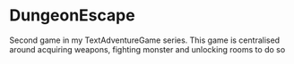 # DungeonEscape

Second game in my TextAdventureGame series. This game is centralised around acquiring weapons, fighting monster and unlocking rooms to do so
